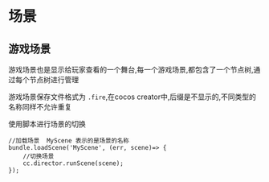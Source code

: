 # 场景

## 游戏场景

游戏场景也是显示给玩家查看的一个舞台,每一个游戏场景,都包含了一个节点树,通过每个节点树进行管理

游戏场景保存文件格式为 `.fire`,在cocos creator中,后缀是不显示的,不同类型的名称同样不允许重复

使用脚本进行场景的切换

```tsx
//加载场景  MyScene 表示的是场景的名称
bundle.loadScene('MyScene', (err, scene)=> {
    //切换场景
    cc.director.runScene(scene);
});
```

